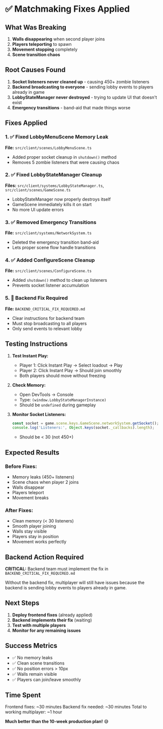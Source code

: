 # ✅ Matchmaking Fixes Applied

## What Was Breaking
1. **Walls disappearing** when second player joins
2. **Players teleporting** to spawn
3. **Movement stopping** completely
4. **Scene transition chaos**

## Root Causes Found
1. **Socket listeners never cleaned up** - causing 450+ zombie listeners
2. **Backend broadcasting to everyone** - sending lobby events to players already in game
3. **LobbyStateManager never destroyed** - trying to update UI that doesn't exist
4. **Emergency transitions** - band-aid that made things worse

## Fixes Applied

### 1. ✅ Fixed LobbyMenuScene Memory Leak
**File:** `src/client/scenes/LobbyMenuScene.ts`
- Added proper socket cleanup in `shutdown()` method
- Removes 5 zombie listeners that were causing chaos

### 2. ✅ Fixed LobbyStateManager Cleanup
**Files:** `src/client/systems/LobbyStateManager.ts`, `src/client/scenes/GameScene.ts`
- LobbyStateManager now properly destroys itself
- GameScene immediately kills it on start
- No more UI update errors

### 3. ✅ Removed Emergency Transitions
**File:** `src/client/systems/NetworkSystem.ts`
- Deleted the emergency transition band-aid
- Lets proper scene flow handle transitions

### 4. ✅ Added ConfigureScene Cleanup
**File:** `src/client/scenes/ConfigureScene.ts`
- Added `shutdown()` method to clean up listeners
- Prevents socket listener accumulation

### 5. 📝 Backend Fix Required
**File:** `BACKEND_CRITICAL_FIX_REQUIRED.md`
- Clear instructions for backend team
- Must stop broadcasting to all players
- Only send events to relevant lobby

## Testing Instructions

1. **Test Instant Play:**
   - Player 1: Click Instant Play → Select loadout → Play
   - Player 2: Click Instant Play → Should join smoothly
   - Both players should move without freezing

2. **Check Memory:**
   - Open DevTools → Console
   - Type: `(window.LobbyStateManagerInstance)`
   - Should be `undefined` during gameplay

3. **Monitor Socket Listeners:**
   ```javascript
   const socket = game.scene.keys.GameScene.networkSystem.getSocket();
   console.log('Listeners:', Object.keys(socket._callbacks).length);
   ```
   - Should be < 30 (not 450+)

## Expected Results

### Before Fixes:
- Memory leaks (450+ listeners)
- Scene chaos when player 2 joins
- Walls disappear
- Players teleport
- Movement breaks

### After Fixes:
- Clean memory (< 30 listeners)
- Smooth player joining
- Walls stay visible
- Players stay in position
- Movement works perfectly

## Backend Action Required

**CRITICAL:** Backend team must implement the fix in `BACKEND_CRITICAL_FIX_REQUIRED.md`

Without the backend fix, multiplayer will still have issues because the backend is sending lobby events to players already in game.

## Next Steps

1. **Deploy frontend fixes** (already applied)
2. **Backend implements their fix** (waiting)
3. **Test with multiple players**
4. **Monitor for any remaining issues**

## Success Metrics

- ✅ No memory leaks
- ✅ Clean scene transitions
- ✅ No position errors > 10px
- ✅ Walls remain visible
- ✅ Players can join/leave smoothly

## Time Spent

Frontend fixes: ~30 minutes
Backend fix needed: ~30 minutes
Total to working multiplayer: ~1 hour

**Much better than the 10-week production plan!** 😅

